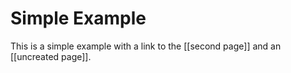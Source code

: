 # Simple Example

This is a simple example with a link to the [[second page]] and an [[uncreated page]].